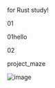 for Rust study!

01

01hello

02

project_maze

![image](https://github.com/Luiie/rustStudy/assets/90169043/dfdf318e-9b00-47d2-885b-f0a5c3835b32)

